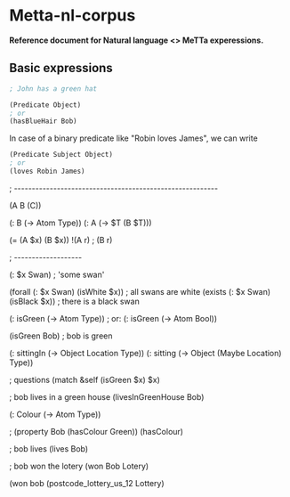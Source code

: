 # Metta-nl-corpus
__Reference document for Natural language <> MeTTa experessions.__

## Basic expressions


```lisp
; John has a green hat
```

```lisp
(Predicate Object)
; or
(hasBlueHair Bob)
```

In case of a binary predicate like "Robin loves James", we can write

```lisp
(Predicate Subject Object)
; or
(loves Robin James)
```

; ---------------------------------------------------------


(A B (C))

(: B (-> Atom Type))
(: A (-> $T (B $T)))

(= (A $x) (B $x))
!(A r) ; (B r)

; -------------------


(: $x Swan) ; 'some swan'

(forall (: $x Swan) (isWhite $x)) ; all swans are white
(exists (: $x Swan) (isBlack $x)) ; there is a black swan

(: isGreen (-> Atom Type)) ; or:
(: isGreen (-> Atom Bool))

(isGreen Bob) ; bob is green



(: sittingIn (-> Object Location Type))
(: sitting (-> Object (Maybe Location) Type))



; questions
(match &self (isGreen $x) $x)


















; bob lives in a green house
(livesInGreenHouse Bob)

(: Colour (-> Atom Type))

;
(property Bob (hasColour Green))
(hasColour)

; bob lives
(lives Bob)

; bob won the lotery
(won Bob Lotery)

(won bob (postcode_lottery_us_12 Lottery)
